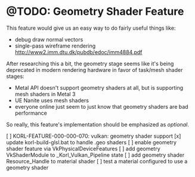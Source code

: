 # @TODO: Geometry Shader Feature

This feature would give us an easy way to do fairly useful things like:
- debug draw normal vectors
- single-pass wireframe rendering
    http://www2.imm.dtu.dk/pubdb/edoc/imm4884.pdf

After researching this a bit, the geometry stage seems like it's being deprecated in modern rendering hardware in favor of task/mesh shader stages:
- Metal API doesn't support geometry shaders at all, but is supporting mesh shaders in Metal 3
- UE Nanite uses mesh shaders
- everyone online just seem to just know that geometry shaders are bad performance

So really, this feature's implementation should be emphasized as _optional_.

[ ] KORL-FEATURE-000-000-070: vulkan: geometry shader support
    [x] update korl-build-glsl.bat to handle .geo shaders
    [ ] enable geometry shader feature via VkPhysicalDeviceFeatures
    [ ] add geometry VkShaderModule to _Korl_Vulkan_Pipeline state
    [ ] add geometry shader Resource_Handle to material shader
    [ ] test a material configured to use a geometry shader
